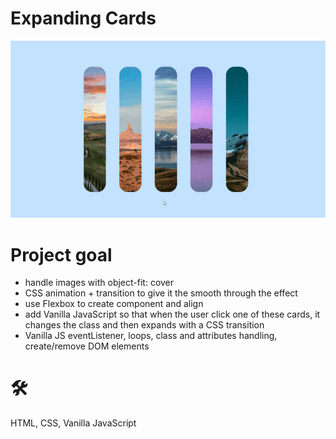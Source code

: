 # Expanding Cards

![Expanding-cards-demo](https://github.com/teotimepacreau/Expanding-Cards-Day1-of-100DaysOfCode/blob/main/Expanding-cards.gif)

# Project goal

- handle images with object-fit: cover
- CSS animation + transition to give it the smooth through the effect
- use Flexbox to create component and align
- add Vanilla JavaScript so that when the user click one of these cards, it changes the class and then expands with a CSS transition
- Vanilla JS eventListener, loops, class and attributes handling, create/remove DOM elements

# 🛠️
HTML, CSS, Vanilla JavaScript
